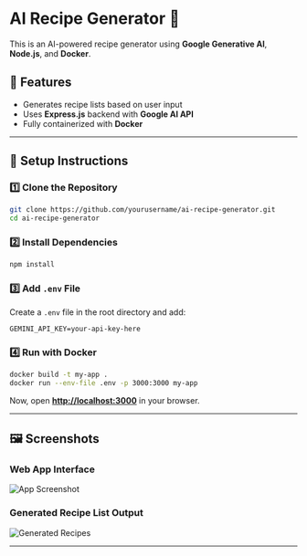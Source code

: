 # **AI Recipe Generator 🍪**  

This is an AI-powered recipe generator using **Google Generative AI**, **Node.js**, and **Docker**.

## **🚀 Features**  
- Generates recipe lists based on user input  
- Uses **Express.js** backend with **Google AI API**  
- Fully containerized with **Docker**  

---

## **📌 Setup Instructions**  

### **1️⃣ Clone the Repository**  
```bash
git clone https://github.com/yourusername/ai-recipe-generator.git
cd ai-recipe-generator
```

### **2️⃣ Install Dependencies**  
```bash
npm install
```

### **3️⃣ Add `.env` File**  
Create a `.env` file in the root directory and add:  
```env
GEMINI_API_KEY=your-api-key-here
```

### **4️⃣ Run with Docker**  
```bash
docker build -t my-app .
docker run --env-file .env -p 3000:3000 my-app
```
Now, open **[http://localhost:3000](http://localhost:3000)** in your browser.  

---

## **🖼️ Screenshots**  

### **Web App Interface**  
![App Screenshot](https://github.com/user-attachments/assets/e5ca28ae-381c-43d6-a49c-b9fcb2359a8b)  

### **Generated Recipe List Output**  
![Generated Recipes](https://github.com/user-attachments/assets/fe9ca138-4f4f-456c-8f38-e44585c5214d)  

---
